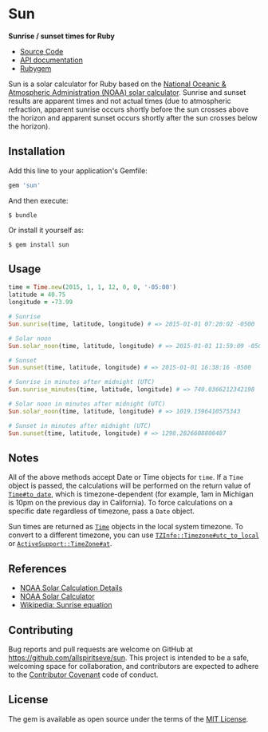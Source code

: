# Sun

**Sunrise / sunset times for Ruby**

* [Source Code]
* [API documentation]
* [Rubygem]

[Source Code]: https://github.com/allspiritseve/sun "Source code at Github"
[API documentation]: http://www.rubydoc.info/gems/sun/file/README.md "RDoc API Documentation at RubyDoc.info"
[Rubygem]: http://rubygems.org/gems/sun "Ruby gem at RubyGems.org"

Sun is a solar calculator for Ruby based on the [National Oceanic & Atmospheric Administration (NOAA) solar calculator](http://www.esrl.noaa.gov/gmd/grad/solcalc/). Sunrise and sunset results are apparent times and not actual times (due to atmospheric refraction, apparent sunrise occurs shortly before the sun crosses above the horizon and apparent sunset occurs shortly after the sun crosses below the horizon).

## Installation

Add this line to your application's Gemfile:

```ruby
gem 'sun'
```

And then execute:

    $ bundle

Or install it yourself as:

    $ gem install sun

## Usage

```ruby
time = Time.new(2015, 1, 1, 12, 0, 0, '-05:00')
latitude = 40.75
longitude = -73.99

# Sunrise
Sun.sunrise(time, latitude, longitude) # => 2015-01-01 07:20:02 -0500

# Solar noon
Sun.solar_noon(time, latitude, longitude) # => 2015-01-01 11:59:09 -0500

# Sunset
Sun.sunset(time, latitude, longitude) # => 2015-01-01 16:38:16 -0500

# Sunrise in minutes after midnight (UTC)
Sun.sunrise_minutes(time, latitude, longitude) # => 740.0366212342198

# Solar noon in minutes after midnight (UTC)
Sun.solar_noon(time, latitude, longitude) # => 1019.1596410575343

# Sunset in minutes after midnight (UTC)
Sun.sunset(time, latitude, longitude) # => 1298.2826608808487
```

## Notes

All of the above methods accept Date or Time objects for `time`. If a `Time` object is passed, the calculations will be performed on the return value of [`Time#to_date`](http://ruby-doc.org/stdlib-2.2.2/libdoc/date/rdoc/Time.html#method-i-to_date), which is timezone-dependent (for example, 1am in Michigan is 10pm on the previous day in California). To force calculations on a specific date regardless of timezone, pass a `Date` object.

Sun times are returned as [`Time`](http://ruby-doc.org/core-2.2.2/Time.html) objects in the local system timezone. To convert to a different timezone, you can use [`TZInfo::Timezone#utc_to_local`](http://www.rubydoc.info/gems/tzinfo/TZInfo/Timezone#utc_to_local-instance_method) or [`ActiveSupport::TimeZone#at`](http://api.rubyonrails.org/classes/ActiveSupport/TimeZone.html#method-i-at).

## References

* [NOAA Solar Calculation Details](http://www.esrl.noaa.gov/gmd/grad/solcalc/calcdetails.html)
* [NOAA Solar Calculator](http://www.esrl.noaa.gov/gmd/grad/solcalc/)
* [Wikipedia: Sunrise equation](https://en.wikipedia.org/wiki/Sunrise_equation)

## Contributing

Bug reports and pull requests are welcome on GitHub at https://github.com/allspiritseve/sun. This project is intended to be a safe, welcoming space for collaboration, and contributors are expected to adhere to the [Contributor Covenant](contributor-covenant.org) code of conduct.

## License

The gem is available as open source under the terms of the [MIT License](http://opensource.org/licenses/MIT).
